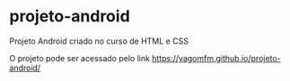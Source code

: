 # projeto-android
Projeto Android criado no curso de HTML e CSS

O projeto pode ser acessado pelo link https://yagomfm.github.io/projeto-android/
